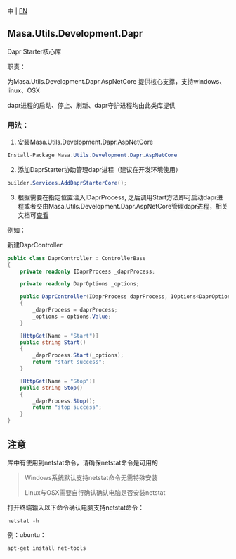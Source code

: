 中 | [EN](README.md)

## Masa.Utils.Development.Dapr

Dapr Starter核心库

职责：

为Masa.Utils.Development.Dapr.AspNetCore 提供核心支撑，支持windows、linux、OSX

dapr进程的启动、停止、刷新、dapr守护进程均由此类库提供

### 用法：

1. 安装Masa.Utils.Development.Dapr.AspNetCore
```C#
Install-Package Masa.Utils.Development.Dapr.AspNetCore
```

2. 添加DaprStarter协助管理dapr进程（建议在开发环境使用）

```C#
builder.Services.AddDaprStarterCore();
```

3. 根据需要在指定位置注入IDaprProcess, 之后调用Start方法即可启动dapr进程或者交由Masa.Utils.Development.Dapr.AspNetCore管理dapr进程，相关文档可[查看](../Masa.Utils.Development.Dapr.AspNetCore/README.zh-CN.md)

例如：

新建DaprController

``` C# DaprController.cs
public class DaprController : ControllerBase
{
    private readonly IDaprProcess _daprProcess;

    private readonly DaprOptions _options;

    public DaprController(IDaprProcess daprProcess, IOptions<DaprOptions> options)
    {
        _daprProcess = daprProcess;
        _options = options.Value;
    }

    [HttpGet(Name = "Start")]
    public string Start()
    {
        _daprProcess.Start(_options);
        return "start success";
    }

    [HttpGet(Name = "Stop")]
    public string Stop()
    {
        _daprProcess.Stop();
        return "stop success";
    }
}
```

## 注意

库中有使用到netstat命令，请确保netstat命令是可用的

> Windows系统默认支持netstat命令无需特殊安装
>
> Linux与OSX需要自行确认确认电脑是否安装netstat

打开终端输入以下命令确认电脑支持netstat命令：

```
netstat -h
```

例：ubuntu：

```
apt-get install net-tools
```